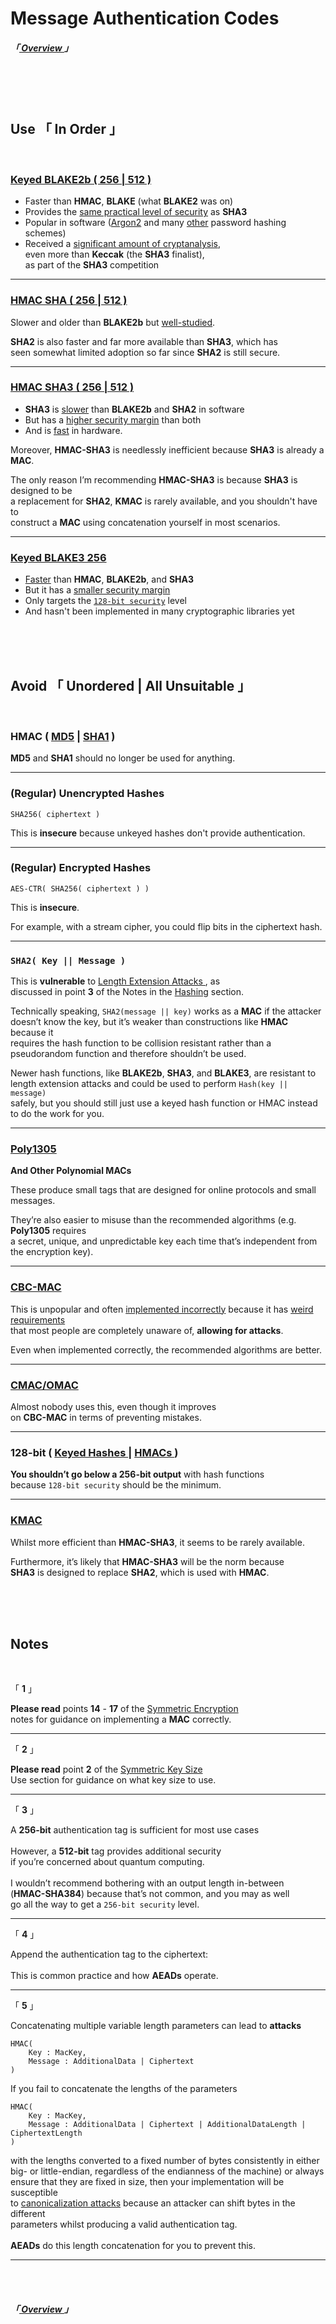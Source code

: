 
[ Generated Hashing ]: https://doc.libsodium.org/hashing/generic_hashing
[ Analysis ]: https://nvlpubs.nist.gov/nistpubs/ir/2012/NIST.IR.7896.pdf
[ Same Security ]: https://eprint.iacr.org/2019/1492.pdf

[ SHA2 Studied ]: https://en.wikipedia.org/wiki/SHA-2#Cryptanalysis_and_validation
[ SHA 3 Slow ]: https://www.imperialviolet.org/2017/05/31/skipsha3.html
[ SHA 3 Security ]: https://csrc.nist.gov/csrc/media/projects/hash-functions/documents/sha-3_selection_announcement.pdf
[ SHA 3 Fast ]: https://keccak.team/2017/is_sha3_slow.html

[ Blake 2 ]: https://www.blake2.net/#us
[ Blake 3 ]: https://github.com/BLAKE3-team/BLAKE3#readme
[ Blake 3 Spec ]: https://github.com/BLAKE3-team/BLAKE3-specs/blob/master/blake3.pdf

[ MAC Hate ]: https://blog.cryptographyengineering.com/2013/02/15/why-i-hate-cbc-mac/
[ CMAC ]: https://en.wikipedia.org/wiki/One-key_MAC
[ KMAC ]: https://en.wikipedia.org/wiki/SHA-3#Additional_instances
[ HMAC Security ]: https://en.wikipedia.org/wiki/HMAC#Security
[ HMAC SHA256 ]: https://doc.libsodium.org/advanced/hmac-sha2
[ HMAC ]: https://en.wikipedia.org/wiki/HMAC
[ HMAC SHA3 256 ]: https://en.wikipedia.org/wiki/SHA-3

[ Length Extension Attacks ]: https://en.wikipedia.org/wiki/Length_extension_attack
[ Poly1305 ]: https://doc.libsodium.org/advanced/poly1305
[ CBC-MAC ]: https://en.wikipedia.org/wiki/CBC-MAC
[ Weird Requirements ]: https://en.wikipedia.org/wiki/CBC-MAC#Security_with_fixed_and_variable-length_messages
[ Keyed Hashes ]: https://doc.libsodium.org/hashing/generic_hashing#usage
[ Canonicalization Attack ]: https://soatok.blog/2021/07/30/canonicalization-attacks-against-macs-and-signatures/

[ RFC9106 ]: https://www.rfc-editor.org/rfc/rfc9106.html#name-introduction

[ Overview ]: ../Overview
[ Symmetric Encryption ]: ./Symmetric%20Encryption
[ Symmetric Key Size ]: ./Symmetric%20Keys


# Message Authentication Codes
##### 「[ Overview ]」


<br>
<br>
<br>


## **Use** 「 In Order 」

<br>

### [ Keyed BLAKE2b ( 256 | 512 ) ][ Generated Hashing ]

- Faster than **HMAC**, **BLAKE** (what **BLAKE2** was on)
- Provides the [same practical level of security][ Same Security ] as **SHA3**
- Popular in software ([Argon2][ RFC9106 ] and many [other][ Blake 2 ] password hashing schemes)
- Received a [significant amount of cryptanalysis][ Analysis ],<br>
  even more than **Keccak** (the **SHA3** finalist),<br>
  as part of the **SHA3** competition

---

### [ HMAC SHA ( 256 | 512 ) ][ HMAC SHA256 ]

Slower and older than **BLAKE2b** but [well-studied][ SHA2 Studied ].

**SHA2** is also faster and far more available than **SHA3**, which has<br>
seen somewhat limited adoption so far since **SHA2** is still secure.

---

### [ HMAC SHA3 ( 256 | 512 ) ][ HMAC SHA3 256 ]

- **SHA3** is [slower][ SHA 3 Slow ] than **BLAKE2b** and **SHA2** in software
- But has a [higher security margin][ SHA 3 Security ] than both
- And is [fast][ SHA 3 Fast ] in hardware.

Moreover, **HMAC-SHA3** is needlessly inefficient because **SHA3** is already a **MAC**.

The only reason I’m recommending **HMAC-SHA3** is because **SHA3** is designed to be<br>
a replacement for **SHA2**, **KMAC** is rarely available, and you shouldn't have to<br>
construct a **MAC** using concatenation yourself in most scenarios.

---

### [Keyed BLAKE3 256][ Blake 3 ]

- [Faster][ Blake 3 Spec ] than **HMAC**, **BLAKE2b**, and **SHA3**
- But it has a [smaller security margin][ Blake 3 Spec ]
- Only targets the [`128-bit security`][ Blake 3 Spec ] level
- And hasn't been implemented in many cryptographic libraries yet


<br>
<br>
<br>


## **Avoid** 「 Unordered | All Unsuitable 」

<br>

### HMAC ( [MD5][ HMAC Security ] | [SHA1][ HMAC ] )

**MD5** and **SHA1** should no longer be used for anything.

---

### (Regular) Unencrypted Hashes

`SHA256( ciphertext )`

This is **insecure** because unkeyed hashes don't provide authentication.

---

### (Regular) Encrypted Hashes

`AES-CTR( SHA256( ciphertext ) )`

This is **insecure**.

For example, with a stream cipher, you could flip bits in the ciphertext hash.

---

### `SHA2( Key || Message )`

This is **vulnerable** to [ Length Extension Attacks ], as<br>
discussed in point **3** of the Notes in the [Hashing](./Hashing) section.

Technically speaking, `SHA2(message || key)` works as a **MAC** if the attacker<br>
doesn’t know the key, but it’s weaker than constructions like **HMAC** because it<br>
requires the hash function to be collision resistant rather than a<br>
pseudorandom function and therefore shouldn’t be used.

Newer hash functions, like **BLAKE2b**, **SHA3**, and **BLAKE3**, are resistant to<br>
length extension attacks and could be used to perform `Hash(key || message)`<br>
safely, but you should still just use a keyed hash function or HMAC instead<br>
to do the work for you.

---

### [Poly1305][ Poly1305 ]
**And Other Polynomial MACs**

These produce small tags that are designed for online protocols and small messages.

They’re also easier to misuse than the recommended algorithms (e.g. **Poly1305** requires<br>a secret, unique, and unpredictable key each time that’s independent from the encryption key).

---

### [CBC-MAC][ CBC-MAC ]

This is unpopular and often [implemented incorrectly][ MAC Hate ] because it has [weird requirements][ Weird Requirements ]<br>that most people are completely unaware of, **allowing for attacks**.

Even when implemented correctly, the recommended algorithms are better.

---

### [CMAC/OMAC][ CMAC ]

Almost nobody uses this, even though it improves<br>
on **CBC-MAC** in terms of preventing mistakes.

---

### 128-bit ( [ Keyed Hashes ] | [ HMACs ][ HMAC ] )

**You shouldn’t go below a 256-bit output** with hash functions<br>
because `128-bit security` should be the minimum.

---

### [KMAC][ KMAC ]

Whilst more efficient than **HMAC-SHA3**, it seems to be rarely available.

Furthermore, it’s likely that **HMAC-SHA3** will be the norm because<br>
**SHA3** is designed to replace **SHA2**, which is used with **HMAC**.


<br>
<br>
<br>


## **Notes**

<br>

「 **1** 」

**Please read** points **14** - **17** of the [ Symmetric Encryption ]<br>
notes for guidance on implementing a **MAC** correctly.

---

「 **2** 」

**Please read** point **2** of the [ Symmetric Key Size ]<br>
Use section for guidance on what key size to use.

---

「 **3** 」

A **256-bit** authentication tag is sufficient for most use cases<br><br>
However, a **512-bit** tag provides additional security<br>
if you’re concerned about quantum computing.<br><br>
I wouldn’t recommend bothering with an output length in-between<br>
(**HMAC-SHA384**) because that’s not common, and you may as well<br>
go all the way to get a `256-bit security` level.

---

「 **4** 」

Append the authentication tag to the ciphertext:<br><br>
This is common practice and how **AEADs** operate.

---

「 **5** 」

Concatenating multiple variable length parameters can lead to **attacks**

```
HMAC(
    Key : MacKey,
    Message : AdditionalData | Ciphertext
)
```

If you fail to concatenate the lengths of the parameters

```
HMAC(
    Key : MacKey,
    Message : AdditionalData | Ciphertext | AdditionalDataLength | CiphertextLength
)
```

with the lengths converted to a fixed number of bytes consistently in either<br>
big- or little-endian, regardless of the endianness of the machine) or always<br>
ensure that they are fixed in size, then your implementation will be susceptible<br>
to [canonicalization attacks][ Canonicalization Attack ] because an attacker can shift bytes in the different<br>
parameters whilst producing a valid authentication tag.<br>
<br>**AEADs** do this length concatenation for you to prevent this.


---

<br>
<br>

##### 「[ Overview ]」
